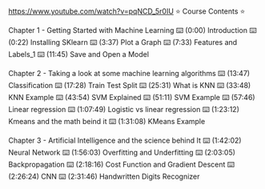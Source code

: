 https://www.youtube.com/watch?v=pqNCD_5r0IU
⭐️ Course Contents ⭐️

Chapter 1 - Getting Started with Machine Learning
⌨️ (0:00) Introduction
⌨️ (0:22) Installing SKlearn
⌨️ (3:37) Plot a Graph
⌨️ (7:33) Features and Labels_1
⌨️ (11:45) Save and Open a Model

Chapter 2 - Taking a look at some machine learning algorithms
⌨️ (13:47) Classification
⌨️ (17:28) Train Test Split
⌨️ (25:31) What is KNN
⌨️ (33:48) KNN Example
⌨️ (43:54) SVM Explained
⌨️ (51:11) SVM Example
⌨️ (57:46) Linear regression
⌨️ (1:07:49) Logistic vs linear regression
⌨️ (1:23:12) Kmeans and the math beind it
⌨️ (1:31:08) KMeans Example

Chapter 3 - Artificial Intelligence and the science behind It
⌨️ (1:42:02) Neural Network
⌨️ (1:56:03) Overfitting and Underfitting
⌨️ (2:03:05) Backpropagation
⌨️ (2:18:16) Cost Function and Gradient Descent
⌨️ (2:26:24) CNN
⌨️ (2:31:46) Handwritten Digits Recognizer
